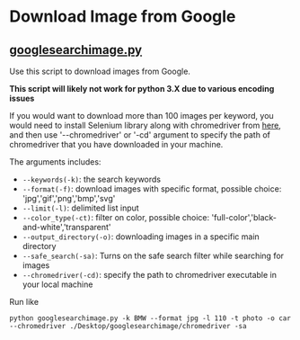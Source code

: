 # Download Image from Google
## [googlesearchimage.py](https://github.com/mutouyu1124/Google-Image-Download/blob/master/googlesearchimage.py)
Use this script to download images from Google. 

**This script will likely not work for python 3.X due to various encoding issues**

If you would want to download more than 100 images per keyword, you would need to install Selenium library along with chromedriver from [here](https://sites.google.com/a/chromium.org/chromedriver/downloads), and then use '--chromedriver' or '-cd' argument to specify the path of chromedriver that you have downloaded in your machine. 

The arguments includes:
* `--keywords(-k)`: the search keywords
* `--format(-f)`: download images with specific format, possible choice: 'jpg','gif','png','bmp','svg'
* `--limit(-l)`: delimited list input
* `--color_type(-ct)`: filter on color, possible choice: 'full-color','black-and-white','transparent'
* `--output_directory(-o)`: downloading images in a specific main directory
* `--safe_search(-sa)`: Turns on the safe search filter while searching for images
* `--chromedriver(-cd)`: specify the path to chromedriver executable in your local machine

Run like
```
python googlesearchimage.py -k BMW --format jpg -l 110 -t photo -o car --chromedriver ./Desktop/googlesearchimage/chromedriver -sa
```
